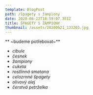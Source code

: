 ```yaml
---
template: BlogPost
path: /špagety s žampiony
date: 2020-06-22T18:59:07.351Z
title: ŠPAGETY S ŽAMPIONY
thumbnail: /assets/20200621_133203.jpg
---
```

  **  \~budeme potřebovat\~**

* *cibule*
* *česnek*
* *žampiony*
* *cuketa*
* *rostlinná smetana*
* *celozrnné špagety*
* *olivový olej*
* *čerstvá petrželka*